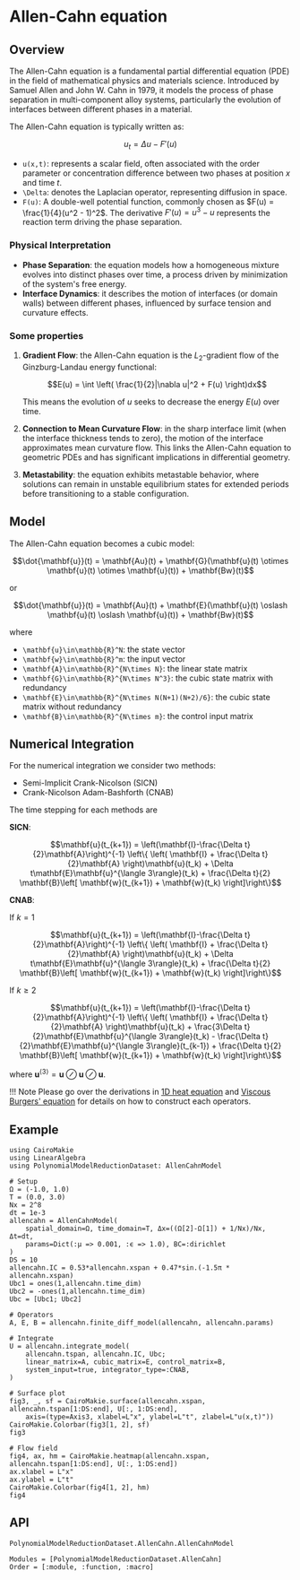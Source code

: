 # Allen-Cahn equation

## Overview

The Allen-Cahn equation is a fundamental partial differential equation (PDE) in the field of mathematical physics and materials science. Introduced by Samuel Allen and John W. Cahn in 1979, it models the process of phase separation in multi-component alloy systems, particularly the evolution of interfaces between different phases in a material.

The Allen-Cahn equation is typically written as:

```math
u_t = \Delta u - F'(u)
```

- ``u(x,t)``: represents a scalar field, often associated with the order parameter or concentration difference between two phases at position $x$ and time $t$.
- ``\Delta``: denotes the Laplacian operator, representing diffusion in space.
- ``F(u)``: A double-well potential function, commonly chosen as $F(u) = \frac{1}{4}(u^2 - 1)^2$. The derivative $F'(u)=u^3-u$ represents the reaction term driving the phase separation.

### Physical Interpretation

- __Phase Separation__: the equation models how a homogeneous mixture evolves into distinct phases over time, a process driven by minimization of the system's free energy.
- __Interface Dynamics__: it describes the motion of interfaces (or domain walls) between different phases, influenced by surface tension and curvature effects.

### Some properties

1. __Gradient Flow__: the Allen-Cahn equation is the $L_2$-gradient flow of the Ginzburg-Landau energy functional:

   ```math
   E(u) = \int \left( \frac{1}{2}|\nabla u|^2 + F(u) \right)dx
   ```

    This means the evolution of $u$ seeks to decrease the energy $E(u)$ over time.
2. __Connection to Mean Curvature Flow__: in the sharp interface limit (when the interface thickness tends to zero), the motion of the interface approximates mean curvature flow. This links the Allen-Cahn equation to geometric PDEs and has significant implications in differential geometry.
3. __Metastability__: the equation exhibits metastable behavior, where solutions can remain in unstable equilibrium states for extended periods before transitioning to a stable configuration.

## Model

The Allen-Cahn equation becomes a cubic model:

```math
\dot{\mathbf{u}}(t) = \mathbf{Au}(t) + \mathbf{G}(\mathbf{u}(t) \otimes \mathbf{u}(t) \otimes \mathbf{u}(t)) + \mathbf{Bw}(t)
```

or 

```math
\dot{\mathbf{u}}(t) = \mathbf{Au}(t) + \mathbf{E}(\mathbf{u}(t) \oslash \mathbf{u}(t) \oslash \mathbf{u}(t)) + \mathbf{Bw}(t)
```

where
- ``\mathbf{u}\in\mathbb{R}^N``: the state vector
- ``\mathbf{w}\in\mathbb{R}^m``: the input vector
- ``\mathbf{A}\in\mathbb{R}^{N\times N}``: the linear state matrix
- ``\mathbf{G}\in\mathbb{R}^{N\times N^3}``: the cubic state matrix with redundancy
- ``\mathbf{E}\in\mathbb{R}^{N\times N(N+1)(N+2)/6}``: the cubic state matrix without redundancy
- ``\mathbf{B}\in\mathbb{R}^{N\times m}``: the control input matrix

## Numerical Integration

For the numerical integration we consider two methods:
- Semi-Implicit Crank-Nicolson (SICN)
- Crank-Nicolson Adam-Bashforth (CNAB)

The time stepping for each methods are 

__SICN__:

```math
\mathbf{u}(t_{k+1}) = \left(\mathbf{I}-\frac{\Delta t}{2}\mathbf{A}\right)^{-1} \left\{ \left( \mathbf{I} + \frac{\Delta t}{2}\mathbf{A} \right)\mathbf{u}(t_k) + \Delta t\mathbf{E}\mathbf{u}^{\langle 3\rangle}(t_k) + \frac{\Delta t}{2} \mathbf{B}\left[ \mathbf{w}(t_{k+1}) + \mathbf{w}(t_k) \right]\right\}
```

__CNAB__:

If $k=1$

```math
\mathbf{u}(t_{k+1}) = \left(\mathbf{I}-\frac{\Delta t}{2}\mathbf{A}\right)^{-1} \left\{ \left( \mathbf{I} + \frac{\Delta t}{2}\mathbf{A} \right)\mathbf{u}(t_k) + \Delta t\mathbf{E}\mathbf{u}^{\langle 3\rangle}(t_k) + \frac{\Delta t}{2} \mathbf{B}\left[ \mathbf{w}(t_{k+1}) + \mathbf{w}(t_k) \right]\right\}
```

If $k\geq 2$

```math
\mathbf{u}(t_{k+1}) = \left(\mathbf{I}-\frac{\Delta t}{2}\mathbf{A}\right)^{-1} \left\{ \left( \mathbf{I} + \frac{\Delta t}{2}\mathbf{A} \right)\mathbf{u}(t_k) + \frac{3\Delta t}{2}\mathbf{E}\mathbf{u}^{\langle 3\rangle}(t_k) - \frac{\Delta t}{2}\mathbf{E}\mathbf{u}^{\langle 3\rangle}(t_{k-1}) + \frac{\Delta t}{2} \mathbf{B}\left[ \mathbf{w}(t_{k+1}) + \mathbf{w}(t_k) \right]\right\}
```

where $\mathbf{u}^{\langle 3 \rangle}=\mathbf{u} \oslash \mathbf{u} \oslash \mathbf{u}$.

!!! Note
    Please go over the derivations in [1D heat equation](heat1d.md) and [Viscous Burgers' equation](burgers.md) for details on how to construct each operators.

## Example

```@example AllenCahn
using CairoMakie
using LinearAlgebra
using PolynomialModelReductionDataset: AllenCahnModel

# Setup
Ω = (-1.0, 1.0)
T = (0.0, 3.0)
Nx = 2^8
dt = 1e-3
allencahn = AllenCahnModel(
    spatial_domain=Ω, time_domain=T, Δx=((Ω[2]-Ω[1]) + 1/Nx)/Nx, Δt=dt, 
    params=Dict(:μ => 0.001, :ϵ => 1.0), BC=:dirichlet
)
DS = 10
allencahn.IC = 0.53*allencahn.xspan + 0.47*sin.(-1.5π * allencahn.xspan)
Ubc1 = ones(1,allencahn.time_dim)
Ubc2 = -ones(1,allencahn.time_dim)
Ubc = [Ubc1; Ubc2]

# Operators
A, E, B = allencahn.finite_diff_model(allencahn, allencahn.params)

# Integrate
U = allencahn.integrate_model(
    allencahn.tspan, allencahn.IC, Ubc; 
    linear_matrix=A, cubic_matrix=E, control_matrix=B,
    system_input=true, integrator_type=:CNAB,
)

# Surface plot
fig3, _, sf = CairoMakie.surface(allencahn.xspan, allencahn.tspan[1:DS:end], U[:, 1:DS:end], 
    axis=(type=Axis3, xlabel=L"x", ylabel=L"t", zlabel=L"u(x,t)"))
CairoMakie.Colorbar(fig3[1, 2], sf)
fig3
```

```@example AllenCahn
# Flow field
fig4, ax, hm = CairoMakie.heatmap(allencahn.xspan, allencahn.tspan[1:DS:end], U[:, 1:DS:end])
ax.xlabel = L"x"
ax.ylabel = L"t"
CairoMakie.Colorbar(fig4[1, 2], hm)
fig4
```

## API

```@docs
PolynomialModelReductionDataset.AllenCahn.AllenCahnModel
```

```@autodocs
Modules = [PolynomialModelReductionDataset.AllenCahn]
Order = [:module, :function, :macro]
```